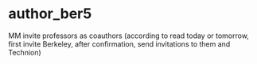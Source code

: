 # author_ber5
MM invite professors as coauthors (according to read today or tomorrow, first invite Berkeley, after confirmation, send invitations to them and Technion)  

